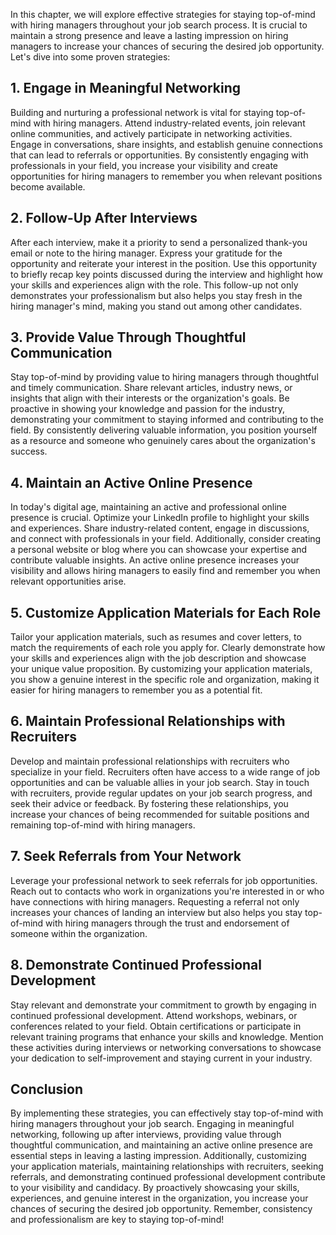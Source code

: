 
In this chapter, we will explore effective strategies for staying top-of-mind with hiring managers throughout your job search process. It is crucial to maintain a strong presence and leave a lasting impression on hiring managers to increase your chances of securing the desired job opportunity. Let's dive into some proven strategies:

1\. **Engage in Meaningful Networking**
------------------------------------------

Building and nurturing a professional network is vital for staying top-of-mind with hiring managers. Attend industry-related events, join relevant online communities, and actively participate in networking activities. Engage in conversations, share insights, and establish genuine connections that can lead to referrals or opportunities. By consistently engaging with professionals in your field, you increase your visibility and create opportunities for hiring managers to remember you when relevant positions become available.

2\. **Follow-Up After Interviews**
-------------------------------------

After each interview, make it a priority to send a personalized thank-you email or note to the hiring manager. Express your gratitude for the opportunity and reiterate your interest in the position. Use this opportunity to briefly recap key points discussed during the interview and highlight how your skills and experiences align with the role. This follow-up not only demonstrates your professionalism but also helps you stay fresh in the hiring manager's mind, making you stand out among other candidates.

3\. **Provide Value Through Thoughtful Communication**
---------------------------------------------------------

Stay top-of-mind by providing value to hiring managers through thoughtful and timely communication. Share relevant articles, industry news, or insights that align with their interests or the organization's goals. Be proactive in showing your knowledge and passion for the industry, demonstrating your commitment to staying informed and contributing to the field. By consistently delivering valuable information, you position yourself as a resource and someone who genuinely cares about the organization's success.

4\. **Maintain an Active Online Presence**
---------------------------------------------

In today's digital age, maintaining an active and professional online presence is crucial. Optimize your LinkedIn profile to highlight your skills and experiences. Share industry-related content, engage in discussions, and connect with professionals in your field. Additionally, consider creating a personal website or blog where you can showcase your expertise and contribute valuable insights. An active online presence increases your visibility and allows hiring managers to easily find and remember you when relevant opportunities arise.

5\. **Customize Application Materials for Each Role**
--------------------------------------------------------

Tailor your application materials, such as resumes and cover letters, to match the requirements of each role you apply for. Clearly demonstrate how your skills and experiences align with the job description and showcase your unique value proposition. By customizing your application materials, you show a genuine interest in the specific role and organization, making it easier for hiring managers to remember you as a potential fit.

6\. **Maintain Professional Relationships with Recruiters**
--------------------------------------------------------------

Develop and maintain professional relationships with recruiters who specialize in your field. Recruiters often have access to a wide range of job opportunities and can be valuable allies in your job search. Stay in touch with recruiters, provide regular updates on your job search progress, and seek their advice or feedback. By fostering these relationships, you increase your chances of being recommended for suitable positions and remaining top-of-mind with hiring managers.

7\. **Seek Referrals from Your Network**
-------------------------------------------

Leverage your professional network to seek referrals for job opportunities. Reach out to contacts who work in organizations you're interested in or who have connections with hiring managers. Requesting a referral not only increases your chances of landing an interview but also helps you stay top-of-mind with hiring managers through the trust and endorsement of someone within the organization.

8\. **Demonstrate Continued Professional Development**
---------------------------------------------------------

Stay relevant and demonstrate your commitment to growth by engaging in continued professional development. Attend workshops, webinars, or conferences related to your field. Obtain certifications or participate in relevant training programs that enhance your skills and knowledge. Mention these activities during interviews or networking conversations to showcase your dedication to self-improvement and staying current in your industry.

**Conclusion**
--------------

By implementing these strategies, you can effectively stay top-of-mind with hiring managers throughout your job search. Engaging in meaningful networking, following up after interviews, providing value through thoughtful communication, and maintaining an active online presence are essential steps in leaving a lasting impression. Additionally, customizing your application materials, maintaining relationships with recruiters, seeking referrals, and demonstrating continued professional development contribute to your visibility and candidacy. By proactively showcasing your skills, experiences, and genuine interest in the organization, you increase your chances of securing the desired job opportunity. Remember, consistency and professionalism are key to staying top-of-mind!
